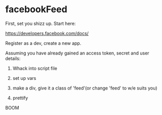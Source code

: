 facebookFeed
============

First, set you shizz up. Start here: 

https://developers.facebook.com/docs/

Register as a dev, create a new app.

Assuming you have already gained an access token, secret and user details:

1) Whack into script file

2) set up vars 

3) make a div, give it a class of 'feed'(or change 'feed' to w/e suits you)

4) prettify

BOOM
